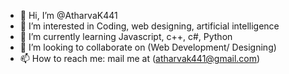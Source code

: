 - 👋 Hi, I’m @AtharvaK441
- 👀 I’m interested in Coding, web designing, artificial intelligence
- 🌱 I’m currently learning Javascript, c++, c#, Python
- 💞️ I’m looking to collaborate on (Web Development/ Designing)
- 📫 How to reach me: mail me at (atharvak441@gmail.com)

<!---
AtharvaK441/AtharvaK441 is a ✨ special ✨ repository because its `README.md` (this file) appears on your GitHub profile.
You can click the Preview link to take a look at your changes.
--->
